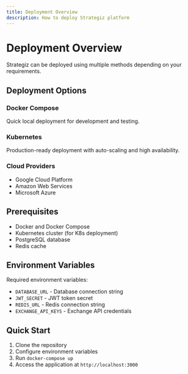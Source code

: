 ```yaml
---
title: Deployment Overview
description: How to deploy Strategiz platform
---
```


# Deployment Overview

Strategiz can be deployed using multiple methods depending on your requirements.

## Deployment Options

### Docker Compose
Quick local deployment for development and testing.

### Kubernetes
Production-ready deployment with auto-scaling and high availability.

### Cloud Providers
- Google Cloud Platform
- Amazon Web Services
- Microsoft Azure

## Prerequisites

- Docker and Docker Compose
- Kubernetes cluster (for K8s deployment)
- PostgreSQL database
- Redis cache

## Environment Variables

Required environment variables:
- `DATABASE_URL` - Database connection string
- `JWT_SECRET` - JWT token secret
- `REDIS_URL` - Redis connection string
- `EXCHANGE_API_KEYS` - Exchange API credentials

## Quick Start

1. Clone the repository
2. Configure environment variables
3. Run `docker-compose up`
4. Access the application at `http://localhost:3000`
